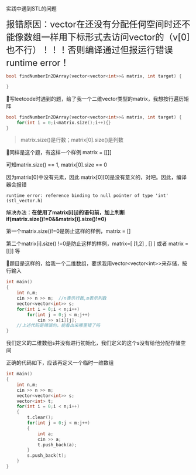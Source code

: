 实践中遇到STL的问题

<font size = 5>报错原因：vector在还没有分配任何空间时还不能像数组一样用下标形式去访问vector的（v[0]也不行）！！！否则编译通过但报运行错误runtime error！</font>



```cpp
bool findNumberIn2DArray(vector<vector<int>>& matrix, int target) {

}
```

🤣写leetcode时遇到的题，给了我一个二维vector类型的matrix，我想按行遍历矩阵

```cpp
bool findNumberIn2DArray(vector<vector<int>>& matrix, int target) {
    for(int i = 0;i<matrix.size();i++){}
}
```

> matrix.size()是行数；matrix[0].size()是列数





🤣同样是这个题，有这样一个样例 matrix = [[]]

可知matrix.size() == 1, matrix[0].size == 0

因为matrix[0]中没有元素，因此 matrix\[0][0]是没有意义的，对吧。因此，编译器会报错

`runtime error: reference binding to null pointer of type 'int' (stl_vector.h)` 

解决办法：**在使用了matrix\[i][j]的语句前，加上判断 if(matrix.size()!=0&&matrix[i].size()!=0)**

第一个matrix.size()!=0是防止这样的样例，matrix = []

第二个matrix[i].size() !=0是防止这样的样例，matrix=[ [1,2] , [] ]  或者 matrix = [[]] 等





🤣题目是这样的，给我一个二维数组，要求我用vector<vector\<int>>来存储，按行输入

```cpp
int main()
{
    int n,m;
    cin >> n >> m;  //n表示行数,m表示列数
    vector<vector<int>> s;
    for(int i = 0;i < n;i++)
    	for(int j = 0;j < m;j++)
            cin >> s[i][j];
    //上述代码是错误的，能看出来哪里错了吗
}
```

我们定义的二维数组s并没有进行初始化，我们定义的这个s没有给他分配存储空间

正确的代码如下，应该再定义一个临时一维数组

```cpp
int main()
{
    int n,m;
    cin >> n >> m;
    vector<vector<int>> s;
    vector<int> t;
    for(int i = 0;i < n;i++)
    {
        t.clear();
        for(int j = 0;j < m;j++)
        {
            int a;
            cin >> a;
            t.push_back(a);
        }
        s.push_back(t);
    }
}
```

